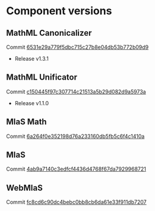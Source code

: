 # Component versions

## MathML Canonicalizer

Commit [6531e29a779f5dbc715c27b8e04db53b772b09d9](https://github.com/michal-ruzicka/MathMLCan/commit/6531e29a779f5dbc715c27b8e04db53b772b09d9)
  
 * Release v1.3.1


## MathML Unificator

Commit [c150445f97c307714c21513a5b29d082d9a5973a](https://github.com/michal-ruzicka/MathMLUnificator/commit/c150445f97c307714c21513a5b29d082d9a5973a)
  
 * Release v1.1.0


## MIaS Math

Commit [6a264f0e352198d76a233160db5fb5c6f4c1410a](https://github.com/martinliska/MIaSMath/commit/6a264f0e352198d76a233160db5fb5c6f4c1410a)


## MIaS

Commit [4ab9a7140c3edfcf4436d4768f67da7929968721](https://github.com/martinliska/MIaS/commit/4ab9a7140c3edfcf4436d4768f67da7929968721)


## WebMIaS

Commit [fc8cd6c90dc4bebc0bb8cb6da61e33f911db7207](https://github.com/martinliska/WebMIaS/commit/fc8cd6c90dc4bebc0bb8cb6da61e33f911db7207)
